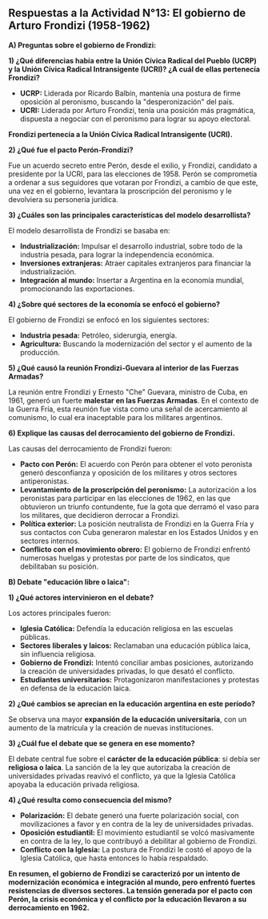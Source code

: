 ## Respuestas a la Actividad N°13: El gobierno de Arturo Frondizi (1958-1962)

**A) Preguntas sobre el gobierno de Frondizi:**

**1)  ¿Qué diferencias había entre la Unión Cívica Radical del Pueblo (UCRP) y la Unión Cívica Radical Intransigente (UCRI)? ¿A cuál de ellas pertenecía Frondizi?**

* **UCRP:** Liderada por Ricardo Balbín,  mantenía una postura de  firme oposición al peronismo,  buscando la "desperonización" del país.
* **UCRI:**  Liderada por Arturo Frondizi,  tenía una posición más pragmática,  dispuesta a negociar con el peronismo para lograr su apoyo electoral.

**Frondizi pertenecía a la Unión Cívica Radical Intransigente (UCRI).**

**2) ¿Qué fue el pacto Perón-Frondizi?**

Fue un acuerdo secreto entre Perón, desde el exilio, y Frondizi, candidato a presidente por la UCRI,  para las elecciones de 1958. Perón se comprometía a  ordenar a sus seguidores que votaran por Frondizi,  a cambio de que este, una vez en el gobierno, levantara la proscripción del peronismo y le devolviera su personería jurídica.

**3)  ¿Cuáles son las principales características del modelo desarrollista?**

El modelo desarrollista de Frondizi se basaba en:

* **Industrialización:** Impulsar el desarrollo industrial,  sobre todo de la industria pesada,  para lograr la independencia económica.
* **Inversiones extranjeras:** Atraer capitales extranjeros para financiar la industrialización.
* **Integración al mundo:**  Insertar a Argentina en la economía mundial,  promocionando las exportaciones.

**4) ¿Sobre qué sectores de la economía se enfocó el gobierno?**

El gobierno de Frondizi se enfocó en los siguientes sectores:

* **Industria pesada:**  Petróleo,  siderurgia,  energía.
* **Agricultura:**  Buscando la modernización del sector y el aumento de la producción.

**5) ¿Qué causó la reunión Frondizi-Guevara al interior de las Fuerzas Armadas?**

La reunión entre Frondizi y Ernesto "Che" Guevara,  ministro de Cuba,  en 1961,  generó un fuerte **malestar en las Fuerzas Armadas**.  En el contexto de la Guerra Fría,  esta reunión fue vista como una  señal de acercamiento al comunismo,  lo cual era inaceptable para los militares argentinos.

**6) Explique las causas del derrocamiento del gobierno de Frondizi.**

Las causas del derrocamiento de Frondizi fueron:

* **Pacto con Perón:** El acuerdo con Perón para obtener el voto peronista  generó desconfianza y oposición de los militares y otros sectores antiperonistas.
* **Levantamiento de la proscripción del peronismo:**  La autorización a los peronistas para participar en las elecciones de 1962,  en las que obtuvieron un triunfo contundente,  fue la gota que derramó el vaso para los militares,  que decidieron derrocar a Frondizi.
* **Política exterior:**  La posición neutralista de Frondizi en la Guerra Fría y sus contactos con Cuba generaron malestar en los Estados Unidos y en sectores internos.
* **Conflicto con el movimiento obrero:**  El gobierno de Frondizi enfrentó numerosas huelgas y protestas  por parte de los sindicatos,  que debilitaban su posición.


**B) Debate "educación libre o laica":**

**1) ¿Qué actores intervinieron en el debate?**

Los actores principales fueron:

* **Iglesia Católica:**  Defendía la educación religiosa en las escuelas públicas.
* **Sectores liberales y laicos:**  Reclamaban una educación pública laica,  sin influencia religiosa.
* **Gobierno de Frondizi:**  Intentó conciliar ambas posiciones,  autorizando la creación de universidades privadas,  lo que  desató el conflicto.
* **Estudiantes universitarios:**  Protagonizaron  manifestaciones y protestas  en defensa de la educación laica.


**2) ¿Qué cambios se aprecian en la educación argentina en este período?**

Se observa una mayor **expansión de la educación universitaria**, con un aumento de la matrícula y la creación de nuevas instituciones.

**3) ¿Cuál fue el debate que se genera en ese momento?**

El debate central fue sobre el **carácter de la educación pública**:  si debía ser **religiosa o laica**.  La sanción de la ley que autorizaba la creación de universidades privadas  reavivó el conflicto,  ya que la Iglesia Católica apoyaba la educación privada religiosa.

**4) ¿Qué resulta como consecuencia del mismo?**

* **Polarización:** El debate generó una fuerte polarización social,  con  movilizaciones a favor y en contra de la ley de universidades privadas.
* **Oposición estudiantil:**  El movimiento estudiantil se volcó  masivamente en contra de la ley,  lo que  contribuyó a  debilitar al gobierno de Frondizi.
* **Conflicto con la Iglesia:** La postura de Frondizi le costó el apoyo de la Iglesia Católica,  que hasta entonces lo había respaldado.

**En resumen,  el gobierno de Frondizi se caracterizó por un intento de  modernización económica  e  integración al mundo,  pero  enfrentó  fuertes resistencias  de  diversos sectores.  La  tensión generada por el pacto con Perón,  la  crisis económica  y el conflicto por la educación  llevaron a su  derrocamiento en 1962.**